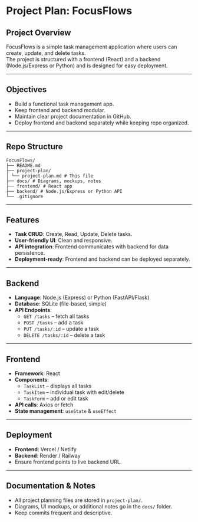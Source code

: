 # Project Plan: FocusFlows

## Project Overview
FocusFlows is a simple task management application where users can create, update, and delete tasks.  
The project is structured with a frontend (React) and a backend (Node.js/Express or Python) and is designed for easy deployment.

---

## Objectives
- Build a functional task management app.
- Keep frontend and backend modular.
- Maintain clear project documentation in GitHub.
- Deploy frontend and backend separately while keeping repo organized.

---

## Repo Structure
```
FocusFlows/
├── README.md
├── project-plan/
│ └── project-plan.md # This file
├── docs/ # Diagrams, mockups, notes
├── frontend/ # React app
├── backend/ # Node.js/Express or Python API
└── .gitignore
```

---

## Features
- **Task CRUD**: Create, Read, Update, Delete tasks.
- **User-friendly UI**: Clean and responsive.
- **API integration**: Frontend communicates with backend for data persistence.
- **Deployment-ready**: Frontend and backend can be deployed separately.

---

## Backend
- **Language**: Node.js (Express) or Python (FastAPI/Flask)  
- **Database**: SQLite (file-based, simple)  
- **API Endpoints**:
  - `GET /tasks` – fetch all tasks
  - `POST /tasks` – add a task
  - `PUT /tasks/:id` – update a task
  - `DELETE /tasks/:id` – delete a task

---

## Frontend
- **Framework**: React
- **Components**:
  - `TaskList` – displays all tasks
  - `TaskItem` – individual task with edit/delete
  - `TaskForm` – add or edit task
- **API calls**: Axios or fetch
- **State management**: `useState` & `useEffect`

---

## Deployment
- **Frontend**: Vercel / Netlify  
- **Backend**: Render / Railway  
- Ensure frontend points to live backend URL.

---

## Documentation & Notes
- All project planning files are stored in `project-plan/`.
- Diagrams, UI mockups, or additional notes go in the `docs/` folder.
- Keep commits frequent and descriptive.
